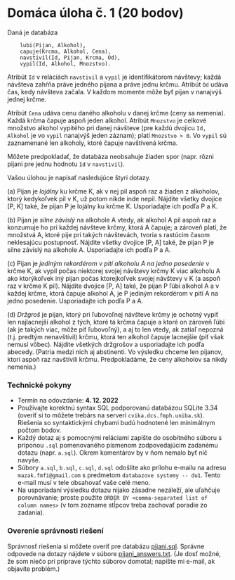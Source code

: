 # Domáca úloha č. 1 (20 bodov)

Daná je databáza
```
	lubi(Pijan, Alkohol),
	capuje(Krcma, Alkohol, Cena),
	navstivil(Id, Pijan, Krcma, Od),
	vypil(Id, Alkohol, Mnozstvo).
```
Atribút `Id` v reláciách `navstivil` a `vypil` je identifikátorom návštevy; každá návšteva zahŕňa práve jedného pijana a práve jednu krčmu. Atribút `Od` udáva čas, kedy návšteva začala. V každom momente môže byť pijan v nanajvýš jednej krčme. 

Atribút `Cena` udáva cenu daného alkoholu v danej krčme (ceny sa nemenia). Každá krčma čapuje aspoň jeden alkohol.
Atribút `Mnozstvo` je celkové množstvo alkohol vypitého pri danej návšteve (pre každú dvojicu `Id, Alkohol` je vo `vypil` nanajvýš jeden záznam); platí `Mnozstvo > 0`. 
Vo `vypil` sú zaznamenané len alkoholy, ktoré čapuje navštívená krčma.

Môžete predpokladať, že databáza neobsahuje žiaden spor (napr. rôzni pijani pre jednu hodnotu `Id` v `navstivil`).

Vašou úlohou je napísať nasledujúce štyri dotazy.

(a) Pijan je *lojálny* ku krčme K, ak v nej pil aspoň raz a žiaden z alkoholov, ktorý
kedykoľvek pil v K, už potom nikde inde nepil.
Nájdite všetky dvojice [P, K] také, že pijan P je lojálny ku krčme K. Usporiadajte ich podľa P a K.

(b) Pijan je *silne závislý* na alkohole A vtedy, ak
alkohol A pil aspoň raz a konzumuje ho pri každej návšteve krčmy, ktorá A čapuje; a zároveň platí, že
množstvá A, ktoré pije pri takých návštevách, tvoria s rastúcim časom neklesajúcu
postupnosť. Nájdite všetky dvojice [P, A] také, že pijan P je silne
závislý na alkohole A. Usporiadajte ich podľa P a A.

(c) Pijan je *jediným rekordérom v pití alkoholu A na jedno posedenie* v
krčme K, ak vypil počas niektorej svojej návštevy krčmy K viac
alkoholu A ako ktorýkoľvek iný pijan počas ktorejkoľvek svojej
návštevy v K (a aspoň raz v krčme K pil). Nájdite dvojice [P, A] také, že pijan P ľúbi alkohol A a
v každej krčme, ktorá čapuje alkohol A, je P jediným rekordérom v pití A na
jedno posedenie. Usporiadajte ich podľa P a A.

(d) *Držgroš* je pijan, ktorý pri ľubovoľnej návšteve krčmy je ochotný vypiť len najlacnejší alkohol z tých, ktoré tá krčma čapuje a ktoré on zároveň ľúbi (ak je takých viac, môže piť ľubovoľný), a aj to len vtedy, ak zatiaľ nepozná (t.j. predtým nenavštívil) krčmu, ktorá ten alkohol čapuje lacnejšie (piť však nemusí vôbec). Nájdite všetkých držgrošov a usporiadajte ich podľa abecedy. (Patria medzi nich aj abstinenti. Vo výsledku chceme len pijanov, ktorí aspoň raz navštívili krčmu. Predpokladáme, že ceny alkoholov sa nikdy nemenia.)

### Technické pokyny

* Termín na odovzdanie: **4. 12. 2022**
* Používajte korektnú syntax SQL podporovanú databázou SQLite 3.34 (overiť si to môžete trebárs na serveri `cvika.dcs.fmph.uniba.sk`). Riešenia so syntaktickými chybami budú hodnotené len minimálnym počtom bodov.
* Každý dotaz aj s pomocnými reláciami zapíšte do osobitného súboru s príponou `.sql` pomenovaného písmenom zodpovedajúcim zadanému dotazu (napr. `a.sql`). Okrem komentárov by v ňom nemalo byť nič navyše.
* Súbory `a.sql`, `b.sql`, `c.sql`, `d.sql` odošlite ako prílohu e-mailu na adresu `mazak.fmfi@gmail.com` s predmetom `databazove systemy -- du1`. Tento e-mail musí v tele obsahovať vaše celé meno.
* Na usporiadaní výsledku dotazu nijako zásadne nezáleží, ale uľahčuje porovnávanie; proste použite `ORDER BY <comma-separated list of column names>` (v tom zozname stĺpcov treba zachovať poradie zo zadania).

### Overenie správnosti riešení

Správnosť riešenia si môžete overiť pre databázu [pijani.sql](testdata/pijani.sql).
Správne odpovede na dotazy nájdete v súbore [pijani_answers.txt](testdata/pijani_answers.txt).
(Je dosť možné, že som niečo pri príprave týchto súborov domotal; napíšte mi e-mail, ak objavíte problém.)


